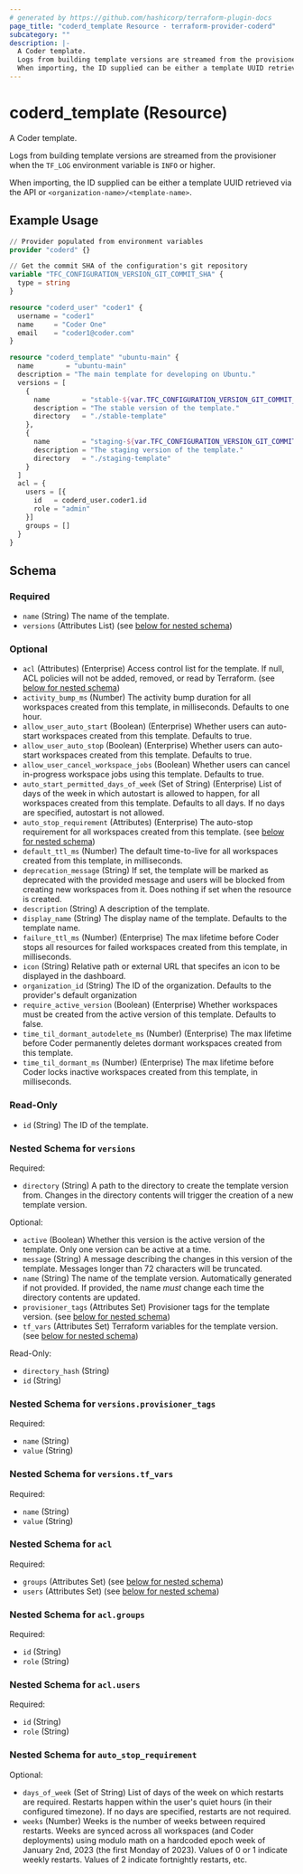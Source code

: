 ```yaml
---
# generated by https://github.com/hashicorp/terraform-plugin-docs
page_title: "coderd_template Resource - terraform-provider-coderd"
subcategory: ""
description: |-
  A Coder template.
  Logs from building template versions are streamed from the provisioner when the TF_LOG environment variable is INFO or higher.
  When importing, the ID supplied can be either a template UUID retrieved via the API or <organization-name>/<template-name>.
---
```


# coderd_template (Resource)

A Coder template.

Logs from building template versions are streamed from the provisioner when the `TF_LOG` environment variable is `INFO` or higher.

When importing, the ID supplied can be either a template UUID retrieved via the API or `<organization-name>/<template-name>`.

## Example Usage

```terraform
// Provider populated from environment variables
provider "coderd" {}

// Get the commit SHA of the configuration's git repository
variable "TFC_CONFIGURATION_VERSION_GIT_COMMIT_SHA" {
  type = string
}

resource "coderd_user" "coder1" {
  username = "coder1"
  name     = "Coder One"
  email    = "coder1@coder.com"
}

resource "coderd_template" "ubuntu-main" {
  name        = "ubuntu-main"
  description = "The main template for developing on Ubuntu."
  versions = [
    {
      name        = "stable-${var.TFC_CONFIGURATION_VERSION_GIT_COMMIT_SHA}"
      description = "The stable version of the template."
      directory   = "./stable-template"
    },
    {
      name        = "staging-${var.TFC_CONFIGURATION_VERSION_GIT_COMMIT_SHA}"
      description = "The staging version of the template."
      directory   = "./staging-template"
    }
  ]
  acl = {
    users = [{
      id   = coderd_user.coder1.id
      role = "admin"
    }]
    groups = []
  }
}
```

<!-- schema generated by tfplugindocs -->
## Schema

### Required

- `name` (String) The name of the template.
- `versions` (Attributes List) (see [below for nested schema](#nestedatt--versions))

### Optional

- `acl` (Attributes) (Enterprise) Access control list for the template. If null, ACL policies will not be added, removed, or read by Terraform. (see [below for nested schema](#nestedatt--acl))
- `activity_bump_ms` (Number) The activity bump duration for all workspaces created from this template, in milliseconds. Defaults to one hour.
- `allow_user_auto_start` (Boolean) (Enterprise) Whether users can auto-start workspaces created from this template. Defaults to true.
- `allow_user_auto_stop` (Boolean) (Enterprise) Whether users can auto-start workspaces created from this template. Defaults to true.
- `allow_user_cancel_workspace_jobs` (Boolean) Whether users can cancel in-progress workspace jobs using this template. Defaults to true.
- `auto_start_permitted_days_of_week` (Set of String) (Enterprise) List of days of the week in which autostart is allowed to happen, for all workspaces created from this template. Defaults to all days. If no days are specified, autostart is not allowed.
- `auto_stop_requirement` (Attributes) (Enterprise) The auto-stop requirement for all workspaces created from this template. (see [below for nested schema](#nestedatt--auto_stop_requirement))
- `default_ttl_ms` (Number) The default time-to-live for all workspaces created from this template, in milliseconds.
- `deprecation_message` (String) If set, the template will be marked as deprecated with the provided message and users will be blocked from creating new workspaces from it. Does nothing if set when the resource is created.
- `description` (String) A description of the template.
- `display_name` (String) The display name of the template. Defaults to the template name.
- `failure_ttl_ms` (Number) (Enterprise) The max lifetime before Coder stops all resources for failed workspaces created from this template, in milliseconds.
- `icon` (String) Relative path or external URL that specifes an icon to be displayed in the dashboard.
- `organization_id` (String) The ID of the organization. Defaults to the provider's default organization
- `require_active_version` (Boolean) (Enterprise) Whether workspaces must be created from the active version of this template. Defaults to false.
- `time_til_dormant_autodelete_ms` (Number) (Enterprise) The max lifetime before Coder permanently deletes dormant workspaces created from this template.
- `time_til_dormant_ms` (Number) (Enterprise) The max lifetime before Coder locks inactive workspaces created from this template, in milliseconds.

### Read-Only

- `id` (String) The ID of the template.

<a id="nestedatt--versions"></a>
### Nested Schema for `versions`

Required:

- `directory` (String) A path to the directory to create the template version from. Changes in the directory contents will trigger the creation of a new template version.

Optional:

- `active` (Boolean) Whether this version is the active version of the template. Only one version can be active at a time.
- `message` (String) A message describing the changes in this version of the template. Messages longer than 72 characters will be truncated.
- `name` (String) The name of the template version. Automatically generated if not provided. If provided, the name *must* change each time the directory contents are updated.
- `provisioner_tags` (Attributes Set) Provisioner tags for the template version. (see [below for nested schema](#nestedatt--versions--provisioner_tags))
- `tf_vars` (Attributes Set) Terraform variables for the template version. (see [below for nested schema](#nestedatt--versions--tf_vars))

Read-Only:

- `directory_hash` (String)
- `id` (String)

<a id="nestedatt--versions--provisioner_tags"></a>
### Nested Schema for `versions.provisioner_tags`

Required:

- `name` (String)
- `value` (String)


<a id="nestedatt--versions--tf_vars"></a>
### Nested Schema for `versions.tf_vars`

Required:

- `name` (String)
- `value` (String)



<a id="nestedatt--acl"></a>
### Nested Schema for `acl`

Required:

- `groups` (Attributes Set) (see [below for nested schema](#nestedatt--acl--groups))
- `users` (Attributes Set) (see [below for nested schema](#nestedatt--acl--users))

<a id="nestedatt--acl--groups"></a>
### Nested Schema for `acl.groups`

Required:

- `id` (String)
- `role` (String)


<a id="nestedatt--acl--users"></a>
### Nested Schema for `acl.users`

Required:

- `id` (String)
- `role` (String)



<a id="nestedatt--auto_stop_requirement"></a>
### Nested Schema for `auto_stop_requirement`

Optional:

- `days_of_week` (Set of String) List of days of the week on which restarts are required. Restarts happen within the user's quiet hours (in their configured timezone). If no days are specified, restarts are not required.
- `weeks` (Number) Weeks is the number of weeks between required restarts. Weeks are synced across all workspaces (and Coder deployments) using modulo math on a hardcoded epoch week of January 2nd, 2023 (the first Monday of 2023). Values of 0 or 1 indicate weekly restarts. Values of 2 indicate fortnightly restarts, etc.
